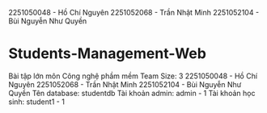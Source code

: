 2251050048 - Hồ Chí Nguyên
2251052068 - Trần Nhật Minh
2251052104 - Bùi Nguyễn Như Quyền
# Students-Management-Web
Bài tập lớn môn Công nghệ phầm mềm
Team Size: 3
2251050048 - Hồ Chí Nguyên
2251052068 - Trần Nhật Minh
2251052104 - Bùi Nguyễn Như Quyền
Tên database: studentdb
Tài khoản admin: admin - 1
Tài khoản học sinh: student1 - 1